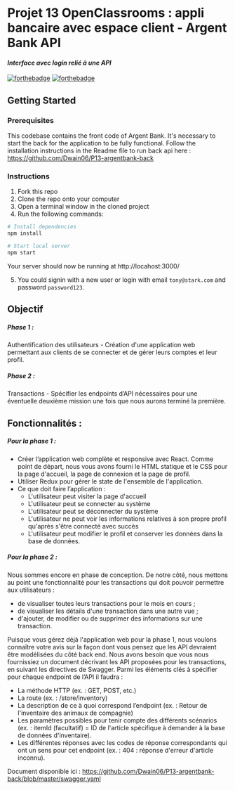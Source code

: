 # Projet 13 OpenClassrooms : appli bancaire avec espace client - Argent Bank API
#### _Interface avec login relié à une API_

 [![forthebadge](https://forthebadge.com/images/badges/uses-js.svg)](https://forthebadge.com) [![forthebadge](https://forthebadge.com/images/badges/built-with-grammas-recipe.svg)](https://forthebadge.com)

## Getting Started

### Prerequisites
This codebase contains the front code of Argent Bank. It's necessary to start the back for the application to be fully functional.
Follow the installation instructions in the Readme file to run back api here : https://github.com/Dwain06/P13-argentbank-back

### Instructions

1. Fork this repo
1. Clone the repo onto your computer
1. Open a terminal window in the cloned project
1. Run the following commands:

```bash
# Install dependencies
npm install

# Start local server
npm start
```

Your server should now be running at http://locahost:3000/

5. You could signin with a new user or login with email `tony@stark.com` and password `password123`.

## Objectif
##### Phase 1 : 
Authentification des utilisateurs - Création d'une application web permettant aux clients de se connecter et de gérer leurs comptes et leur profil.
##### Phase 2 :
Transactions - Spécifier les endpoints d’API nécessaires pour une éventuelle deuxième mission une fois que nous aurons terminé la première.

## Fonctionnalités :
##### Pour la phase 1 :
- Créer l’application web complète et responsive avec React. Comme point de départ, nous vous avons fourni le HTML statique et le CSS pour la page d'accueil, la page de connexion et la page de profil.
- Utiliser Redux pour gérer le state de l'ensemble de l'application.
- Ce que doit faire l’application :
    - L'utilisateur peut visiter la page d'accueil
    - L'utilisateur peut se connecter au système
    - L'utilisateur peut se déconnecter du système
    - L'utilisateur ne peut voir les informations relatives à son propre profil qu'après s'être connecté avec succès
    - L'utilisateur peut modifier le profil et conserver les données dans la base de données.

##### Pour la phase 2 :
Nous sommes encore en phase de conception. De notre côté, nous mettons au point une fonctionnalité pour les transactions qui doit pouvoir permettre aux utilisateurs :
- de visualiser toutes leurs transactions pour le mois en cours ;
- de visualiser les détails d'une transaction dans une autre vue ;
- d'ajouter, de modifier ou de supprimer des informations sur une transaction.

Puisque vous gérez déjà l'application web pour la phase 1, nous voulons connaître votre avis sur la façon dont vous pensez que les API devraient être modélisées du côté back end. Nous avons besoin que vous nous fournissiez un document décrivant les API proposées pour les transactions, en suivant les directives de Swagger. 
Parmi les éléments clés à spécifier pour chaque endpoint de l’API il faudra :

- La méthode HTTP (ex. : GET, POST, etc.)
- La route (ex. : /store/inventory)
- La description de ce à quoi correspond l’endpoint (ex. : Retour de l'inventaire des animaux de compagnie)
- Les paramètres possibles pour tenir compte des différents scénarios (ex. : itemId (facultatif) = ID de l'article spécifique à demander à la base de données d'inventaire).
- Les différentes réponses avec les codes de réponse correspondants qui ont un sens pour cet endpoint (ex. : 404 : réponse d'erreur d'article inconnu).

Document disponible ici : https://github.com/Dwain06/P13-argentbank-back/blob/master/swagger.yaml